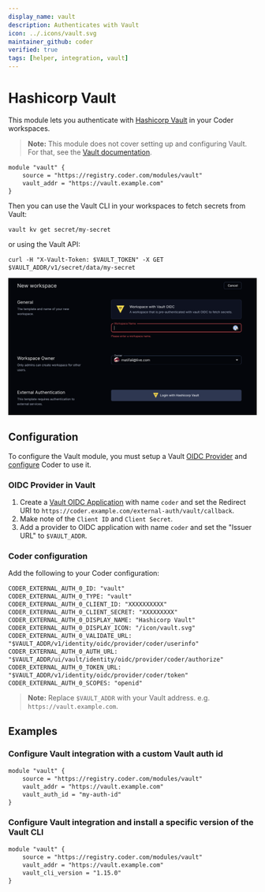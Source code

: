 ```yaml
---
display_name: vault
description: Authenticates with Vault
icon: ../.icons/vault.svg
maintainer_github: coder
verified: true
tags: [helper, integration, vault]
---
```


# Hashicorp Vault

This module lets you authenticate with [Hashicorp Vault](https://www.vaultproject.io/) in your Coder workspaces.

> **Note:** This module does not cover setting up and configuring Vault. For that, see the [Vault documentation](https://www.vaultproject.io/docs).

```hcl
module "vault" {
    source = "https://registry.coder.com/modules/vault"
    vault_addr = "https://vault.example.com"
}
```

Then you can use the Vault CLI in your workspaces to fetch secrets from Vault:

```shell
vault kv get secret/my-secret
```

or using the Vault API:

```shell
curl -H "X-Vault-Token: $VAULT_TOKEN" -X GET $VAULT_ADDR/v1/secret/data/my-secret
```

![Vault login](../.images/vault-login.png)

## Configuration

To configure the Vault module, you must setup a Vault [OIDC Provider](https://developer.hashicorp.com/vault/docs/concepts/oidc-provider) and [configure](https://coder.com/docs/v2/latest/admin/external-auth) Coder to use it.

### OIDC Provider in Vault

1. Create a [Vault OIDC Application](https://developer.hashicorp.com/vault/tutorials/auth-methods/oidc-identity-provider) with name `coder` and set the Redirect URI to `https://coder.example.com/external-auth/vault/callback`.
2. Make note of the `Client ID` and `Client Secret`.
3. Add a provider to OIDC application with name `coder` and set the "Issuer URL" to `$VAULT_ADDR`.

### Coder configuration

Add the following to your Coder configuration:

```env
CODER_EXTERNAL_AUTH_0_ID: "vault"
CODER_EXTERNAL_AUTH_0_TYPE: "vault"
CODER_EXTERNAL_AUTH_0_CLIENT_ID: "XXXXXXXXXX"
CODER_EXTERNAL_AUTH_0_CLIENT_SECRET: "XXXXXXXXX"
CODER_EXTERNAL_AUTH_0_DISPLAY_NAME: "Hashicorp Vault"
CODER_EXTERNAL_AUTH_0_DISPLAY_ICON: "/icon/vault.svg"
CODER_EXTERNAL_AUTH_0_VALIDATE_URL: "$VAULT_ADDR/v1/identity/oidc/provider/coder/userinfo"
CODER_EXTERNAL_AUTH_0_AUTH_URL: "$VAULT_ADDR/ui/vault/identity/oidc/provider/coder/authorize"
CODER_EXTERNAL_AUTH_0_TOKEN_URL: "$VAULT_ADDR/v1/identity/oidc/provider/coder/token"
CODER_EXTERNAL_AUTH_0_SCOPES: "openid"
```

> **Note:** Replace `$VAULT_ADDR` with your Vault address. e.g. `https://vault.example.com`.

## Examples

### Configure Vault integration with a custom Vault auth id

```hcl
module "vault" {
    source = "https://registry.coder.com/modules/vault"
    vault_addr = "https://vault.example.com"
    vault_auth_id = "my-auth-id"
}
```

### Configure Vault integration and install a specific version of the Vault CLI

```hcl
module "vault" {
    source = "https://registry.coder.com/modules/vault"
    vault_addr = "https://vault.example.com"
    vault_cli_version = "1.15.0"
}
```
